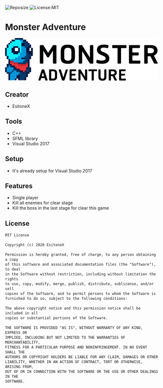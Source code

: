 ![Reposize](https://img.shields.io/github/repo-size/phoom1477/Monster_Adventure)
![License:MIT](https://img.shields.io/github/license/phoom1477/Monster_Adventure)

# **Monster Adventure**

<img src="./Monster_Adventure/src/Resource/Gamelogo/logo_Black.png" alt="drawing" width="500">

## Creator
 - EsitoneX

## Tools
 - C++
 - SFML library
 - Visual Studio 2017

## Setup
 - It's already setup for Visual Studio 2017

## Features
 - Single player
 - Kill all enemies for clear stage
 - Kill the boss in the last stage for clear this game

## License
```
MIT License

Copyright (c) 2020 EsitoneX

Permission is hereby granted, free of charge, to any person obtaining a copy
of this software and associated documentation files (the "Software"), to deal
in the Software without restriction, including without limitation the rights
to use, copy, modify, merge, publish, distribute, sublicense, and/or sell
copies of the Software, and to permit persons to whom the Software is
furnished to do so, subject to the following conditions:

The above copyright notice and this permission notice shall be included in all
copies or substantial portions of the Software.

THE SOFTWARE IS PROVIDED "AS IS", WITHOUT WARRANTY OF ANY KIND, EXPRESS OR
IMPLIED, INCLUDING BUT NOT LIMITED TO THE WARRANTIES OF MERCHANTABILITY,
FITNESS FOR A PARTICULAR PURPOSE AND NONINFRINGEMENT. IN NO EVENT SHALL THE
AUTHORS OR COPYRIGHT HOLDERS BE LIABLE FOR ANY CLAIM, DAMAGES OR OTHER
LIABILITY, WHETHER IN AN ACTION OF CONTRACT, TORT OR OTHERWISE, ARISING FROM,
OUT OF OR IN CONNECTION WITH THE SOFTWARE OR THE USE OR OTHER DEALINGS IN THE
SOFTWARE.
```
